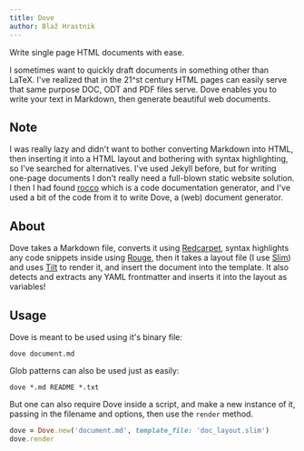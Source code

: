 ```yaml
---
title: Dove
author: Blaž Hrastnik
---
```

<!--# Dove-->

Write single page HTML documents with ease.

I sometimes want to quickly draft documents in something other than LaTeX. I've realized
that in the 21^st century HTML pages can easily serve that same purpose DOC, ODT and PDF
files serve. Dove enables you to write your text in Markdown, then generate beautiful web
documents.

## Note

I was really lazy and didn't want to bother converting Markdown into HTML, then inserting
it into a HTML layout and bothering with syntax highlighting, so I've searched for alternatives.
I've used Jekyll before, but for writing one-page documents I don't really need a full-blown
static website solution. I then I had found [rocco](https://github.com/rtomayko/rocco)
which is a code documentation generator, and I've used a bit of the code from it
to write Dove, a (web) document generator.

## About

Dove takes a Markdown file, converts it using [Redcarpet](https://github.com/vmg/redcarpet), syntax highlights
any code snippets inside using [Rouge](https://github.com/jayferd/rouge), then
it takes a layout file (I use [Slim](http://slim-lang.com/)) and uses [Tilt](https://github.com/rtomayko/tilt)
to render it, and insert the document into the template. It also detects and
extracts any YAML frontmatter and inserts it into the layout as variables!

## Usage

Dove is meant to be used using it's binary file:

```
dove document.md
```

Glob patterns can also be used just as easily:

```
dove *.md README *.txt
```

But one can also require Dove inside a script, and make a new instance of it,
passing in the filename and options, then use the `render` method.

```ruby
dove = Dove.new('document.md', template_file: 'doc_layout.slim')
dove.render
```